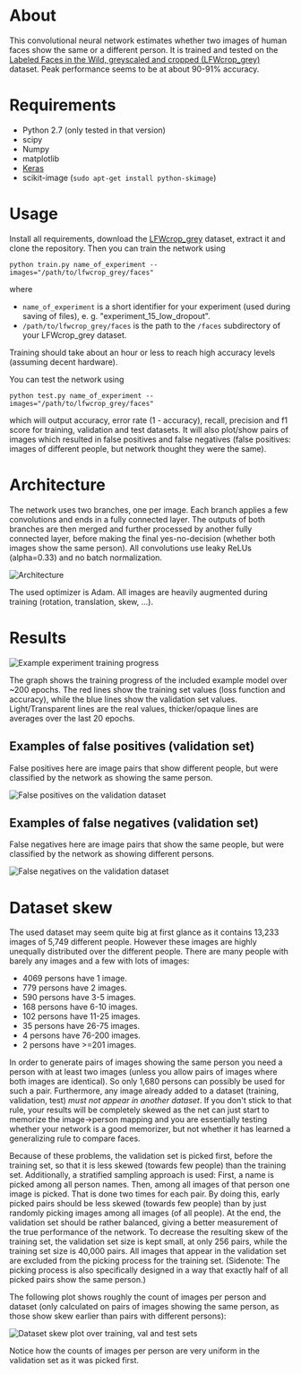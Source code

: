 # About

This convolutional neural network estimates whether two images of human faces show the same or a different person. It is trained and tested on the [Labeled Faces in the Wild, greyscaled and cropped (LFWcrop_grey)](http://conradsanderson.id.au/lfwcrop/) dataset. Peak performance seems to be at about 90-91% accuracy.

# Requirements

* Python 2.7 (only tested in that version)
* scipy
* Numpy
* matplotlib
* [Keras](https://github.com/fchollet/keras)
* scikit-image (`sudo apt-get install python-skimage`)

# Usage

Install all requirements, download the [LFWcrop_grey](http://conradsanderson.id.au/lfwcrop/) dataset, extract it and clone the repository.
Then you can train the network using
```
python train.py name_of_experiment --images="/path/to/lfwcrop_grey/faces"
```
where
* `name_of_experiment` is a short identifier for your experiment (used during saving of files), e. g. "experiment_15_low_dropout".
* `/path/to/lfwcrop_grey/faces` is the path to the `/faces` subdirectory of your LFWcrop_grey dataset.

Training should take about an hour or less to reach high accuracy levels (assuming decent hardware).

You can test the network using
```
python test.py name_of_experiment --images="/path/to/lfwcrop_grey/faces"
```
which will output accuracy, error rate (1 - accuracy), recall, precision and f1 score for training, validation and test datasets. It will also plot/show pairs of images which resulted in false positives and false negatives (false positives: images of different people, but network thought they were the same).

# Architecture

The network uses two branches, one per image. Each branch applies a few convolutions and ends in a fully connected layer.
The outputs of both branches are then merged and further processed by another fully connected layer, before making the final yes-no-decision (whether both images show the same person).
All convolutions use leaky ReLUs (alpha=0.33) and no batch normalization.

![Architecture](images/architecture.png?raw=true "Architecture")

The used optimizer is Adam. All images are heavily augmented during training (rotation, translation, skew, ...).

# Results

![Example experiment training progress](images/example_experiment_lossacc.png?raw=true "Example experiment training progress")

The graph shows the training progress of the included example model over ~200 epochs. The red lines show the training set values (loss function and accuracy), while the blue lines show the validation set values. Light/Transparent lines are the real values, thicker/opaque lines are averages over the last 20 epochs.

## Examples of false positives (validation set)

False positives here are image pairs that show different people, but were classified by the network as showing the same person.

![False positives on the validation dataset](images/val_false_positives.png?raw=true "False positives on the validation dataset")


## Examples of false negatives (validation set)

False negatives here are image pairs that show the same people, but were classified by the network as showing different persons.

![False negatives on the validation dataset](images/val_false_negatives.png?raw=true "False negatives on the validation dataset")

# Dataset skew

The used dataset may seem quite big at first glance as it contains 13,233 images of 5,749 different people. However these images are highly unequally distributed over the different people. There are many people with barely any images and a few with lots of images:
* 4069 persons have 1 image.
* 779 persons have 2 images.
* 590 persons have 3-5 images.
* 168 persons have 6-10 images.
* 102 persons have 11-25 images.
* 35 persons have 26-75 images.
* 4 persons have 76-200 images.
* 2 persons have >=201 images.

In order to generate pairs of images showing the same person you need a person with at least two images (unless you allow pairs of images where both images are identical). So only 1,680 persons can possibly be used for such a pair. Furthermore, any image already added to a dataset (training, validation, test) *must not appear in another dataset*. If you don't stick to that rule, your results will be completely skewed as the net can just start to memorize the image->person mapping and you are essentially testing whether your network is a good memorizer, but not whether it has learned a generalizing rule to compare faces.

Because of these problems, the validation set is picked first, before the training set, so that it is less skewed (towards few people) than the training set. Additionally, a stratified sampling approach is used: First, a name is picked among all person names. Then, among all images of that person one image is picked. That is done two times for each pair. By doing this, early picked pairs should be less skewed (towards few people) than by just randomly picking images among all images (of all people). At the end, the validation set should be rather balanced, giving a better measurement of the true performance of the network. To decrease the resulting skew of the training set, the validation set size is kept small, at only 256 pairs, while the training set size is 40,000 pairs. All images that appear in the validation set are excluded from the picking process for the training set. (Sidenote: The picking process is also specifically designed in a way that exactly half of all picked pairs show the same person.)

The following plot shows roughly the count of images per person and dataset (only calculated on pairs of images showing the same person, as those show skew earlier than pairs with different persons):

![Dataset skew plot over training, val and test sets](images/example_experiment_skew.png?raw=true "Dataset skew plot over training, val and test sets")

Notice how the counts of images per person are very uniform in the validation set as it was picked first.
